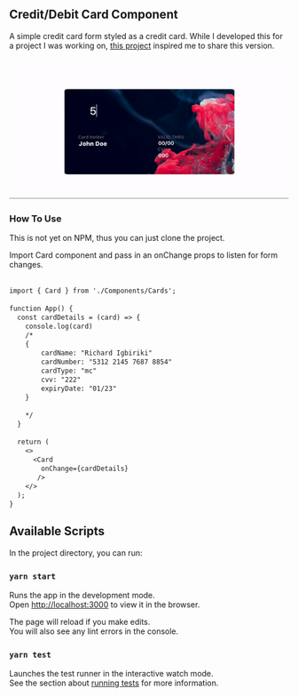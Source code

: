 ## Credit/Debit Card Component
A simple credit card form styled as a credit card. While I developed this for a project I was working on, [this project](https://github.com/muhammederdem/credit-card-form) inspired me to share this version. 

![](demo.gif)

### How To Use
This is not yet on NPM, thus you can just clone the project. 

Import Card component and pass in an onChange props to listen for form changes.

```

import { Card } from './Components/Cards';

function App() {
  const cardDetails = (card) => {
    console.log(card)
    /*
    {
        cardName: "Richard Igbiriki"
        cardNumber: "5312 2145 7687 8854"
        cardType: "mc"
        cvv: "222"
        expiryDate: "01/23"
    }

    */
  }

  return (
    <>
      <Card 
        onChange={cardDetails}
       />
    </>
  );
}

```

## Available Scripts

In the project directory, you can run:

### `yarn start`

Runs the app in the development mode.<br />
Open [http://localhost:3000](http://localhost:3000) to view it in the browser.

The page will reload if you make edits.<br />
You will also see any lint errors in the console.

### `yarn test`

Launches the test runner in the interactive watch mode.<br />
See the section about [running tests](https://facebook.github.io/create-react-app/docs/running-tests) for more information.

